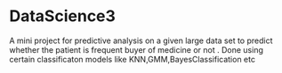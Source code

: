 # DataScience3
A mini project for predictive analysis on a given large data set to predict whether the patient is frequent buyer of medicine or not . Done using certain classificaton models like KNN,GMM,BayesClassification etc
